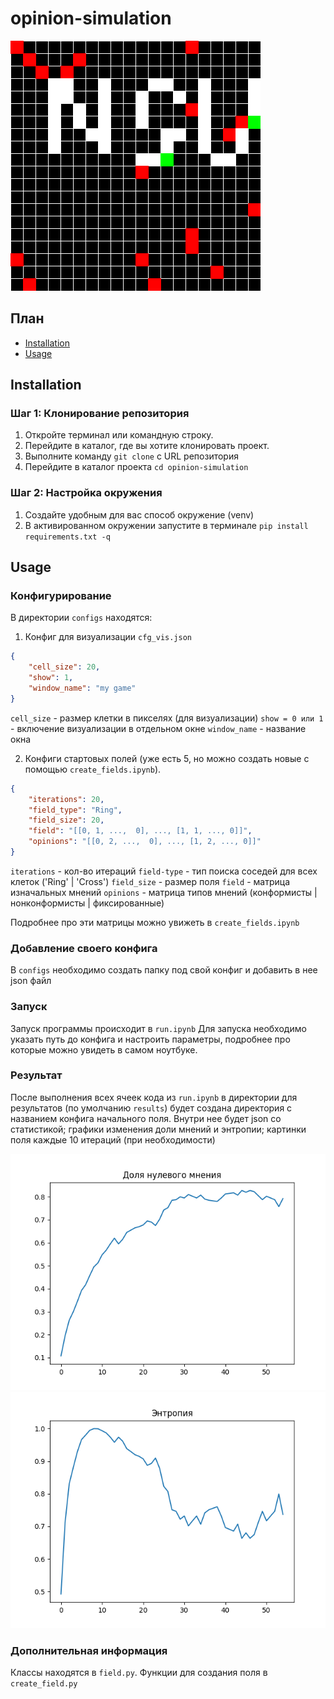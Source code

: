 # opinion-simulation


![Моделирование мнений агентов](imgs_examples/0.png)


## План

- [Installation](#installation)
- [Usage](#usage)


## Installation

### Шаг 1: Клонирование репозитория

1. Откройте терминал или командную строку.
2. Перейдите в каталог, где вы хотите клонировать проект.
3. Выполните команду `git clone` с URL репозитория
4. Перейдите в каталог проекта `cd opinion-simulation`

### Шаг 2: Настройка окружения

1. Создайте удобным для вас способ окружение (venv)
2. В активированном окружении запустите в терминале
`pip install requirements.txt -q`


## Usage

### Конфигурирование

В директории `configs` находятся:
1. Конфиг для визуализации `cfg_vis.json`
```json
{
    "cell_size": 20,
    "show": 1,
    "window_name": "my game"
}
```
`cell_size` - размер клетки в пикселях (для визуализации)
`show = 0 или 1` - включение визуализации в отдельном окне
`window_name` - название окна

2. Конфиги стартовых полей (уже есть 5, но можно создать новые с помощью `create_fields.ipynb`).

```json
{
    "iterations": 20,
    "field_type": "Ring",
    "field_size": 20,
    "field": "[[0, 1, ...,  0], ..., [1, 1, ..., 0]]",
    "opinions": "[[0, 2, ...,  0], ..., [1, 2, ..., 0]]"
}
```
`iterations` - кол-во итераций
`field-type` - тип поиска соседей для всех клеток ('Ring' | 'Cross')
`field_size` - размер поля
`field` - матрица изначальных мнений
`opinions` - матрица типов мнений (конформисты | нонконформисты | фиксированные)

Подробнее про эти матрицы можно увижеть в `create_fields.ipynb`

### Добавление своего конфига

В `configs` необходимо создать папку под свой конфиг и добавить в нее json файл

### Запуск

Запуск программы происходит в `run.ipynb`
Для запуска необходимо указать путь до конфига и настроить параметры, подробнее про которые можно увидеть в самом ноутбуке.

### Результат
После выполнения всех ячеек кода из `run.ipynb` в директории для результатов (по умолчанию `results`) будет создана директория с названием конфига начального поля. Внутри нее будет json со статистикой; графики изменения доли мнений и энтропии; картинки поля каждые 10 итераций (при необходимости)

![Доля](imgs_examples/plot_ratio.png)
![Энтропия](imgs_examples/plot_entropy.png)

### Дополнительная информация
Классы находятся в `field.py`. Функции для создания поля в `create_field.py`
